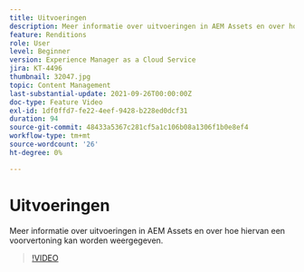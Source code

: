 ```yaml
---
title: Uitvoeringen
description: Meer informatie over uitvoeringen in AEM Assets en over hoe hiervan een voorvertoning kan worden weergegeven.
feature: Renditions
role: User
level: Beginner
version: Experience Manager as a Cloud Service
jira: KT-4496
thumbnail: 32047.jpg
topic: Content Management
last-substantial-update: 2021-09-26T00:00:00Z
doc-type: Feature Video
exl-id: 1df0ffd7-fe22-4eef-9428-b228ed0dcf31
duration: 94
source-git-commit: 48433a5367c281cf5a1c106b08a1306f1b0e8ef4
workflow-type: tm+mt
source-wordcount: '26'
ht-degree: 0%

---
```


# Uitvoeringen

Meer informatie over uitvoeringen in AEM Assets en over hoe hiervan een voorvertoning kan worden weergegeven.

>[!VIDEO](https://video.tv.adobe.com/v/32047?quality=12&learn=on)
